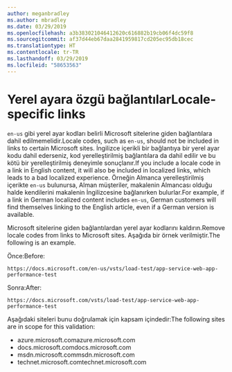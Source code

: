 ```yaml
---
author: meganbradley
ms.author: mbradley
ms.date: 03/29/2019
ms.openlocfilehash: a3b383021046412620c616882b19cb06f4dc59f8
ms.sourcegitcommit: af37d44eb67daa2841959817cd205ec95db18cec
ms.translationtype: HT
ms.contentlocale: tr-TR
ms.lasthandoff: 03/29/2019
ms.locfileid: "58653563"
---
```

# <a name="locale-specific-links"></a><span data-ttu-id="95446-101">Yerel ayara özgü bağlantılar</span><span class="sxs-lookup"><span data-stu-id="95446-101">Locale-specific links</span></span>

<span data-ttu-id="95446-102">`en-us` gibi yerel ayar kodları belirli Microsoft sitelerine giden bağlantılara dahil edilmemelidir.</span><span class="sxs-lookup"><span data-stu-id="95446-102">Locale codes, such as `en-us`, should not be included in links to certain Microsoft sites.</span></span> <span data-ttu-id="95446-103">İngilizce içerikli bir bağlantıya bir yerel ayar kodu dahil ederseniz, kod yerelleştirilmiş bağlantılara da dahil edilir ve bu kötü bir yerelleştirilmiş deneyimle sonuçlanır.</span><span class="sxs-lookup"><span data-stu-id="95446-103">If you include a locale code in a link in English content, it will also be included in localized links, which leads to a bad localized experience.</span></span> <span data-ttu-id="95446-104">Örneğin Almanca yerelleştirilmiş içerikte `en-us` bulunursa, Alman müşteriler, makalenin Almancası olduğu halde kendilerini makalenin İngilizcesine bağlanırken bulurlar.</span><span class="sxs-lookup"><span data-stu-id="95446-104">For example, if a link in German localized content includes `en-us`, German customers will find themselves linking to the English article, even if a German version is available.</span></span>

<span data-ttu-id="95446-105">Microsoft sitelerine giden bağlantılardan yerel ayar kodlarını kaldırın.</span><span class="sxs-lookup"><span data-stu-id="95446-105">Remove locale codes from links to Microsoft sites.</span></span> <span data-ttu-id="95446-106">Aşağıda bir örnek verilmiştir.</span><span class="sxs-lookup"><span data-stu-id="95446-106">The following is an example.</span></span>

<span data-ttu-id="95446-107">Önce:</span><span class="sxs-lookup"><span data-stu-id="95446-107">Before:</span></span>

`https://docs.microsoft.com/en-us/vsts/load-test/app-service-web-app-performance-test`

<span data-ttu-id="95446-108">Sonra:</span><span class="sxs-lookup"><span data-stu-id="95446-108">After:</span></span>

`https://docs.microsoft.com/vsts/load-test/app-service-web-app-performance-test`

<span data-ttu-id="95446-109">Aşağıdaki siteleri bunu doğrulamak için kapsam içindedir:</span><span class="sxs-lookup"><span data-stu-id="95446-109">The following sites are in scope for this validation:</span></span>

- <span data-ttu-id="95446-110">azure.microsoft.com</span><span class="sxs-lookup"><span data-stu-id="95446-110">azure.microsoft.com</span></span>
- <span data-ttu-id="95446-111">docs.microsoft.com</span><span class="sxs-lookup"><span data-stu-id="95446-111">docs.microsoft.com</span></span>
- <span data-ttu-id="95446-112">msdn.microsoft.com</span><span class="sxs-lookup"><span data-stu-id="95446-112">msdn.microsoft.com</span></span>
- <span data-ttu-id="95446-113">technet.microsoft.com</span><span class="sxs-lookup"><span data-stu-id="95446-113">technet.microsoft.com</span></span>